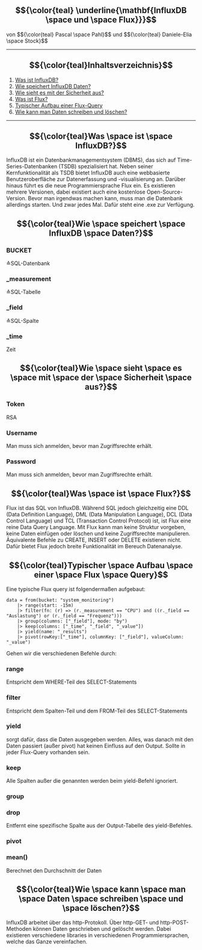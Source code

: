## <a name="first"></a>$${\color{teal} \underline{\mathbf{InfluxDB \space und \space Flux}}}$$
<p>von $${\color{teal} Pascal \space Pahl}$$ und $${\color{teal} Daniele-Elia \space Stock}$$</p>

---

## $${\color{teal}Inhaltsverzeichnis}$$
1. [Was ist InfluxDB?](#first)
2. [Wie speichert InfluxDB Daten?](#second)
3. [Wie sieht es mit der Sicherheit aus?](#third)
4. [Was ist Flux?](#fourth)
5. [Typischer Aufbau einer Flux-Query](#fifth)
6. [Wie kann man Daten schreiben und löschen?](#sixth)

---

## <a name="first"></a>$${\color{teal}Was \space ist \space InfluxDB?}$$

InfluxDB ist ein Datenbankmanagementsystem (DBMS), das sich auf Time-Series-Datenbanken (TSDB) spezialisiert hat.
Neben seiner Kernfunktionalität als TSDB bietet InfluxDB auch eine webbasierte Benutzeroberfläche zur Datenerfassung und -visualisierung an.
Darüber hinaus führt es die neue Programmiersprache Flux ein.
Es existieren mehrere Versionen, dabei existiert auch eine kostenlose Open-Source-Version.
Bevor man irgendwas machen kann, muss man die Datenbank allerdings starten.
Und zwar jedes Mal.
Dafür steht eine .exe zur Verfügung.

## <a name="second"></a>$${\color{teal}Wie \space speichert \space InfluxDB \space Daten?}$$

### BUCKET
≙SQL-Datenbank

### _measurement
≙SQL-Tabelle

### _field
≙SQL-Spalte

### _time
Zeit

## <a name="third"></a>$${\color{teal}Wie \space sieht \space es \space mit \space der \space Sicherheit \space aus?}$$

### Token
RSA

### Username
Man muss sich anmelden, bevor man Zugriffsrechte erhält.

### Password
Man muss sich anmelden, bevor man Zugriffsrechte erhält.

## <a name="fourth"></a>$${\color{teal}Was \space ist \space Flux?}$$

Flux ist das SQL von InfluxDB.
Während SQL jedoch gleichzeitig eine DDL (Data Definition Language), DML (Data Manipulation Language), DCL (Data Control Language) und TCL (Transaction Control Protocol) ist,
ist Flux eine reine Data Query Language.
Mit Flux kann man keine Struktur vorgeben, keine Daten einfügen oder löschen und keine Zugriffsrechte manipulieren.
Äquivalente Befehle zu CREATE, INSERT oder DELETE existieren nicht.
Dafür bietet Flux jedoch breite Funktionalität im Bereuch Datenanalyse.

## <a name="fifth"></a>$${\color{teal}Typischer \space Aufbau \space einer \space Flux \space Query}$$

Eine typische Flux query ist folgendermaßen aufgebaut:
```
data = from(bucket: "system_monitoring")
    |> range(start: -15m)
    |> filter(fn: (r) => (r._measurement == "CPU") and ((r._field == "Auslastung") or (r._field == "Frequenz")))
    |> group(columns: ["_field"], mode: "by")
    |> keep(columns: ["_time", "_field", "_value"])
    |> yield(name: "_results")
    |> pivot(rowKey:["_time"], columnKey: ["_field"], valueColumn: "_value")
```

Gehen wir die verschiedenen Befehle durch:

### range
Entspricht dem WHERE-Teil des SELECT-Statements

### filter
Entspricht dem Spalten-Teil und dem FROM-Teil des SELECT-Statements

### yield
sorgt dafür, dass die Daten ausgegeben werden.
Alles, was danach mit den Daten passiert (außer pivot) hat keinen Einfluss auf den Output.
Sollte in jeder Flux-Query vorhanden sein.

### keep
Alle Spalten außer die genannten werden beim yield-Befehl ignoriert.

### group

### drop
Entfernt eine spezifische Spalte aus der Output-Tabelle des yield-Befehles.

### pivot

### mean()
Berechnet den Durchschnitt der Daten

## <a name="sixth"></a>$${\color{teal}Wie \space kann \space man \space Daten \space schreiben \space und \space löschen?}$$

InfluxDB arbeitet über das http-Protokoll. Über http-GET- und http-POST-Methoden können Daten geschrieben und gelöscht werden.
Dabei existieren verschiedene libraries in verschiedenen Programmiersprachen, welche das Ganze vereinfachen.